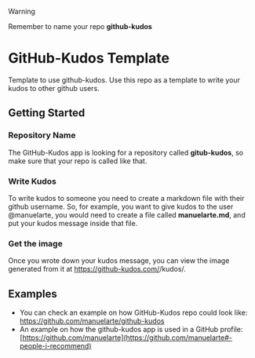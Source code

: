 > [!WARNING]  
> Remember to name your repo **github-kudos**

# GitHub-Kudos Template
Template to use github-kudos. Use this repo as a template to write your kudos to other github users.

## Getting Started

### Repository Name

The GitHub-Kudos app is looking for a repository called **gitub-kudos**, so make sure that your repo is called like that.

### Write Kudos

To write kudos to someone you need to create a markdown file with their github username. 
So, for example, you want to give kudos to the user @manuelarte, you would need to create a file called **manuelarte.md**, and put your kudos message inside that file.

### Get the image

Once you wrote down your kudos message, you can view the image generated from it at https://github-kudos.com/<your-github-username>/kudos/<other-github-username>.

## Examples

+ You can check an example on how GitHub-Kudos repo could look like: https://github.com/manuelarte/github-kudos
+ An example on how the github-kudos app is used in a GitHub profile: [https://github.com/manuelarte](https://github.com/manuelarte#-people-i-recommend)


